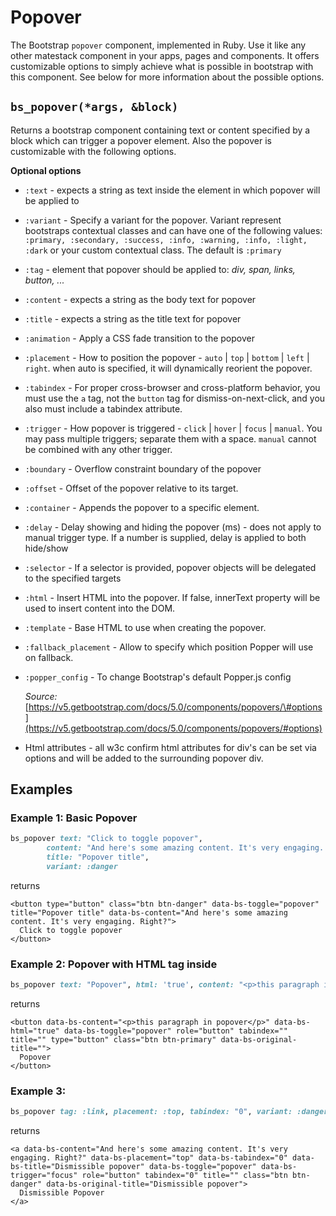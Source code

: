 # Popover

The Bootstrap `popover` component, implemented in Ruby. Use it like any other matestack component in your apps, pages and components. It offers customizable options to simply achieve what is possible in bootstrap with this component. See below for more information about the possible options.

## `bs_popover(*args, &block)`

Returns a bootstrap component containing text or content specified by a block which can trigger a popover element. Also the popover is customizable with the following options.

**Optional options**

* `:text` - expects a string as text inside the element in which popover will be applied to
* `:variant` - Specify a variant for the popover. Variant represent bootstraps contextual classes and can have one of the following values: `:primary, :secondary, :success, :info, :warning, :info, :light, :dark` or your custom contextual class. The default is `:primary`
* `:tag` - element that popover should be applied to: _div, span, links, button, ..._  
* `:content` - expects a string as the body text for popover
* `:title` - expects a string as the title text for popover
* `:animation` - Apply a CSS fade transition to the popover
* `:placement` - How to position the popover - `auto` \| `top` \| `bottom` \| `left` \| `right`. when auto is specified, it will dynamically reorient the popover.
* `:tabindex` - For proper cross-browser and cross-platform behavior, you must use the `a` tag, not the `button` tag for dismiss-on-next-click, and you also must include a tabindex attribute.
* `:trigger` - How popover is triggered - `click` \| `hover` \| `focus` \| `manual`. You may pass multiple triggers; separate them with a space. `manual` cannot be combined with any other trigger.
* `:boundary` - Overflow constraint boundary of the popover
* `:offset` - Offset of the popover relative to its target.
* `:container` - Appends the popover to a specific element.
* `:delay` - Delay showing and hiding the popover \(ms\) - does not apply to manual trigger type. If a number is supplied, delay is applied to both hide/show
* `:selector` - If a selector is provided, popover objects will be delegated to the specified targets
* `:html` - Insert HTML into the popover. If false, innerText property will be used to insert content into the DOM.
* `:template` - Base HTML to use when creating the popover.
* `:fallback_placement` - Allow to specify which position Popper will use on fallback.
* `:popper_config` - To change Bootstrap's default Popper.js config

  _Source:_ [https://v5.getbootstrap.com/docs/5.0/components/popovers/\#options](https://v5.getbootstrap.com/docs/5.0/components/popovers/#options)

* Html attributes - all w3c confirm html attributes for div's can be set via options and will be added to the surrounding popover div.

## Examples

### Example 1: Basic Popover

```ruby
bs_popover text: "Click to toggle popover",
        content: "And here's some amazing content. It's very engaging. Right?",
        title: "Popover title",
        variant: :danger
```

returns

```markup
<button type="button" class="btn btn-danger" data-bs-toggle="popover" title="Popover title" data-bs-content="And here's some amazing content. It's very engaging. Right?">
  Click to toggle popover
</button>
```

### Example 2: Popover with HTML tag inside

```ruby
bs_popover text: "Popover", html: 'true', content: "<p>this paragraph in popover</p>"
```

returns

```markup
<button data-bs-content="<p>this paragraph in popover</p>" data-bs-html="true" data-bs-toggle="popover" role="button" tabindex="" title="" type="button" class="btn btn-primary" data-bs-original-title="">
  Popover
</button>
```

### Example 3:

```ruby
bs_popover tag: :link, placement: :top, tabindex: "0", variant: :danger, trigger: "focus", title: "Dismissible popover", content: "And here's some amazing content. It's very engaging. Right?", text: "Dismissible Popover"
```

returns

```markup
<a data-bs-content="And here's some amazing content. It's very engaging. Right?" data-bs-placement="top" data-bs-tabindex="0" data-bs-title="Dismissible popover" data-bs-toggle="popover" data-bs-trigger="focus" role="button" tabindex="0" title="" class="btn btn-danger" data-bs-original-title="Dismissible popover">
  Dismissible Popover
</a>
```

